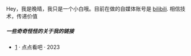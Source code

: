 Hey，我是晚晴，我只是一个小白哦。目前在做的自媒体账号是 [bilibili](https://space.bilibili.com/452689323).
相信技术，传递价值 

##### 一些奇奇怪怪的关于我的链接

- [1][1] · 点点看吧 · 2023


[1]: https:// "哈哈，骗你的，什么都没有"
